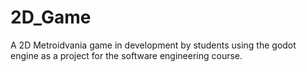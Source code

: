 # 2D_Game

A 2D Metroidvania game in development by students using the godot engine as a project for the software engineering course.